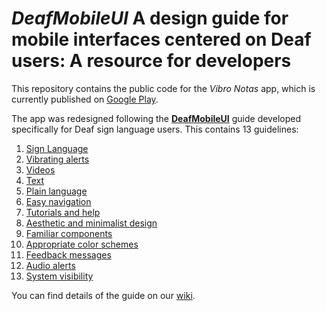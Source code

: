 # *DeafMobileUI* A design guide for mobile interfaces centered on Deaf users: A resource for developers

This repository contains the public code for the *Vibro Notas* app, which is currently published on [Google Play](https://bit.ly/vibronotas).

The app was redesigned following the **[DeafMobileUI](https://github.com/andrelolelo/DeafMobileUI/wiki/Welcome-to-DeafMobileUI-Guideline!)** guide developed specifically for Deaf sign language users. This contains 13 guidelines:
1. [Sign Language](https://github.com/andrelolelo/DeafMobileUI/wiki/Welcome-to-DeafMobileUI-Guideline!#1-sign-language)
2. [Vibrating alerts](https://github.com/andrelolelo/DeafMobileUI/wiki/Welcome-to-DeafMobileUI-Guideline!#2-vibrating-alerts)
3. [Videos](https://github.com/andrelolelo/DeafMobileUI/wiki/Welcome-to-DeafMobileUI-Guideline!#3-videos)
4. [Text](https://github.com/andrelolelo/DeafMobileUI/wiki/Welcome-to-DeafMobileUI-Guideline!#4-text)
5. [Plain language](https://github.com/andrelolelo/DeafMobileUI/wiki/Welcome-to-DeafMobileUI-Guideline!#5-plain-language)
6. [Easy navigation](https://github.com/andrelolelo/DeafMobileUI/wiki/Welcome-to-DeafMobileUI-Guideline!#6-easy-navigation)
7. [Tutorials and help](https://github.com/andrelolelo/DeafMobileUI/wiki/Welcome-to-DeafMobileUI-Guideline!#7-tutorials-and-help)
8. [Aesthetic and minimalist design](https://github.com/andrelolelo/DeafMobileUI/wiki/Welcome-to-DeafMobileUI-Guideline!#8-aesthetic-and-minimalist-design)
9. [Familiar components](https://github.com/andrelolelo/DeafMobileUI/wiki/Welcome-to-DeafMobileUI-Guideline!#9-familiar-components)
10. [Appropriate color schemes](https://github.com/andrelolelo/DeafMobileUI/wiki/Welcome-to-DeafMobileUI-Guideline!#10-appropriate-color-schemes)
11. [Feedback messages](https://github.com/andrelolelo/DeafMobileUI/wiki/Welcome-to-DeafMobileUI-Guideline!#11-feedback-messages)
12. [Audio alerts](https://github.com/andrelolelo/DeafMobileUI/wiki/Welcome-to-DeafMobileUI-Guideline!#12-audio-alerts)
13. [System visibility](https://github.com/andrelolelo/DeafMobileUI/wiki/Welcome-to-DeafMobileUI-Guideline!#13-system-visibility)

You can find details of the guide on our [wiki](https://github.com/andrelolelo/DeafMobileUI/wiki).


